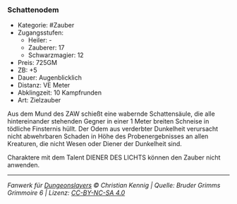 ### Schattenodem

- Kategorie: #Zauber
- Zugangsstufen:
  - Heiler: -
  - Zauberer: 17
  - Schwarzmagier: 12
- Preis: 725GM
- ZB: +5
- Dauer: Augenblicklich
- Distanz: VE Meter
- Abklingzeit: 10 Kampfrunden
- Art: Zielzauber



Aus dem Mund des ZAW schießt eine wabernde Schattensäule, die alle hintereinander stehenden Gegner in einer 1 Meter breiten Schneise in tödliche Finsternis hüllt. Der Odem aus verderbter Dunkelheit verursacht nicht abwehrbaren Schaden in Höhe des Probenergebnisses an allen Kreaturen, die nicht Wesen oder Diener der Dunkelheit sind.

Charaktere mit dem Talent DIENER DES LICHTS können den Zauber nicht anwenden.

---

_Fanwerk für [Dungeonslayers](https://www.dungeonslayers.net/) © Christian Kennig | Quelle: Bruder Grimms Grimmoire 6 | Lizenz: [CC-BY-NC-SA 4.0](https://creativecommons.org/licenses/by-nc-sa/4.0/deed.de)_
